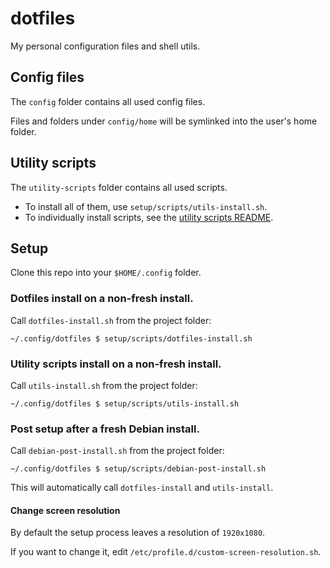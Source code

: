 # dotfiles

My personal configuration files and shell utils.

## Config files

The `config` folder contains all used config files.

Files and folders under `config/home` will be symlinked into the user's home folder.

## Utility scripts

The `utility-scripts` folder contains all used scripts.

* To install all of them, use `setup/scripts/utils-install.sh`.
* To individually install scripts, see the [utility scripts README](utility-scripts/README.df).


## Setup

Clone this repo into your `$HOME/.config` folder.


### Dotfiles install on a non-fresh install.

Call `dotfiles-install.sh` from the project folder:

```
~/.config/dotfiles $ setup/scripts/dotfiles-install.sh
```


### Utility scripts install on a non-fresh install.

Call `utils-install.sh` from the project folder:

```
~/.config/dotfiles $ setup/scripts/utils-install.sh
```

### Post setup after a fresh Debian install.

Call `debian-post-install.sh` from the project folder:

```
~/.config/dotfiles $ setup/scripts/debian-post-install.sh
```

This will automatically call `dotfiles-install` and `utils-install`.

#### Change screen resolution

By default the setup process leaves a resolution of `1920x1080`.

If you want to change it, edit `/etc/profile.d/custom-screen-resolution.sh`.
